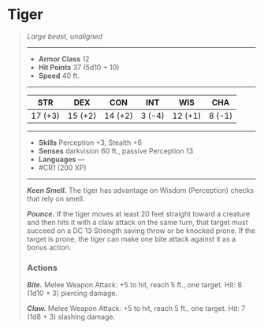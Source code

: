 # Tiger
>*Large beast, unaligned*
>___
>- **Armor Class** 12
>- **Hit Points** 37 (5d10 + 10)
>- **Speed** 40 ft.
>___
>|STR|DEX|CON|INT|WIS|CHA|
>|:---:|:---:|:---:|:---:|:---:|:---:|
>|17 (+3)|15 (+2)|14 (+2)|3 (-4)|12 (+1)|8 (-1)|
>___
>- **Skills** Perception +3, Stealth +6
>- **Senses** darkvision 60 ft., passive Perception 13
>- **Languages** —
>- #CR1 (200 XP)
>___
>***Keen Smell.*** The tiger has advantage on Wisdom (Perception) checks that rely on smell.  
>
>***Pounce.*** If the tiger moves at least 20 feet straight toward a creature and then hits it with a claw attack on the same turn, that target must succeed on a DC 13 Strength saving throw or be knocked prone. If the target is prone, the tiger can make one bite attack against it as a bonus action.  
>
>### Actions
>***Bite.*** Melee Weapon Attack: +5 to hit, reach 5 ft., one target. Hit: 8 (1d10 + 3) piercing damage.  
>
>***Claw.*** Melee Weapon Attack: +5 to hit, reach 5 ft., one target. Hit: 7 (1d8 + 3) slashing damage.